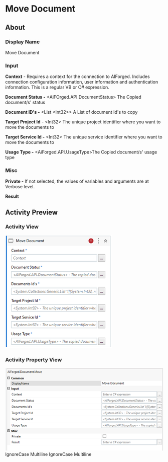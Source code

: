 # Move Document

## About

### Display Name

Move Document

### Input

**Context** - Requires a context for the connection to AIForged. Includes connection configuration information, user information and authentication information. This is a regular VB or C# expression.

**Document Status -** \<AiFOrged.API.DocumentStatus> The Copied document/s' status

**Document ID's -** \<List \<Int32>> A List of document Id's to copy

**Target Project Id** - \<Int32> The unique project identifier where you want to move the documents to

**Target Service Id -** \<Int32> The unique service identifier where you want to move the documents to

**Usage Type -** \<AiForged.API.UsageType>The Copied document/s' usage type

### Misc

**Private -** If not selected, the values of variables and arguments are at Verbose level.

**Result**

## Activity Preview

### Activity View

![](../../../assets/image%20%28112%29%20%281%29.png)
### Activity Property View

![](../../../assets/image%20%2887%29%20%281%29%20%281%29.png)
 IgnoreCase Multiline IgnoreCase Multiline

